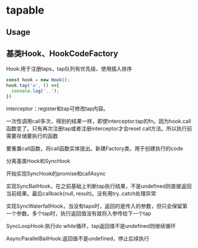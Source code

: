 # tapable


## Usage

## 基类Hook、HookCodeFactory

Hook:用于注册taps，tap队列有优先级，使用插入排序

```js
const hook = new Hook();
hook.tap('a', () =>{
  console.log('..');
})
```

interceptor：register和tap可修改tap内容。

一次性调用call多次，得到的结果一样，即使interceptor.tap的fn。因为hook.call函数变了。只有再次注册tap或者注册interceptor才会reset call方法。所以执行前需要存储要执行的函数

要重置call函数，将call函数实体提出。新建Factory类，用于创建执行的code

分离基类Hook和SyncHook

开始实现SyncHook的promise和callAsync

实现SyncBailHook，在之前基础上判断tap执行结果，不是undefined则直接返回当前结果。最后callback(null, result)。没有用try..catch处理异常

实现SyncWaterfallHook，当没有taps时，返回的是传入的参数，但只会保留第一个参数。多个tap时，执行返回值没有就将入参传给下一个tap

SyncLoopHook:执行do while循环，tap返回值不是undefined则继续循环

AsyncParallelBailHook:返回值不是undefined，停止后续执行
